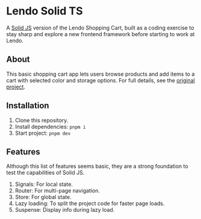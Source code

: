 # Lendo Solid TS

A [Solid JS](https://www.solidjs.com) version of the Lendo Shopping Cart, built as a coding exercise to stay sharp and explore a new frontend framework before starting to work at Lendo.

## About

This basic shopping cart app lets users browse products and add items to a cart with selected color and storage options. For full details, see the [original project](https://github.com/elalienx/lendo-shopping-cart).

## Installation

1. Clone this repository.
1. Install dependencies: `pnpm i`
1. Start project: `pnpm dev`

## Features

Although this list of features seems basic, they are a strong foundation to test the capabilities of Solid JS.

1. Signals: For local state.
1. Router: For multi-page navigation.
1. Store: For global state.
1. Lazy loading: To split the project code for faster page loads.
1. Suspense: Display info during lazy load.

